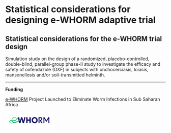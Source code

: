 Statistical considerations for designing e-WHORM adaptive trial
================

## Statistical considerations for the e-WHORM trial design

Simulation study on the design of a randomized, placebo-controlled,
double-blind, parallel-group phase-II study to investigate the efficacy
and safety of oxfendazole (OXF) in subjects with onchocerciasis,
loiasis, mansonellosis and/or soil-transmitted helminth.

------------------------------------------------------------------------

**Funding**

[e-WHORM](https://ewhorm.org/) Project Launched to Eliminate Worm
Infections in Sub Saharan Africa

<img src="./figures/logo.svg" style="width:30.0%" />

<!-- ![ ](./figures/ewhorm.png){width=30%} -->
